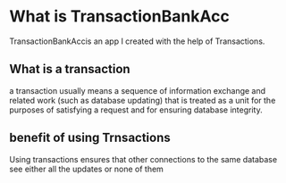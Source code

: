 # What is TransactionBankAcc
 TransactionBankAccis an app I created with the help of Transactions.
## What is a transaction
 a transaction usually means a sequence of information exchange and related work (such as database updating) that is treated as a unit for the purposes of satisfying a request and for ensuring database integrity.
## benefit of using Trnsactions
Using transactions ensures that other connections to the same database see either all the updates or none of them